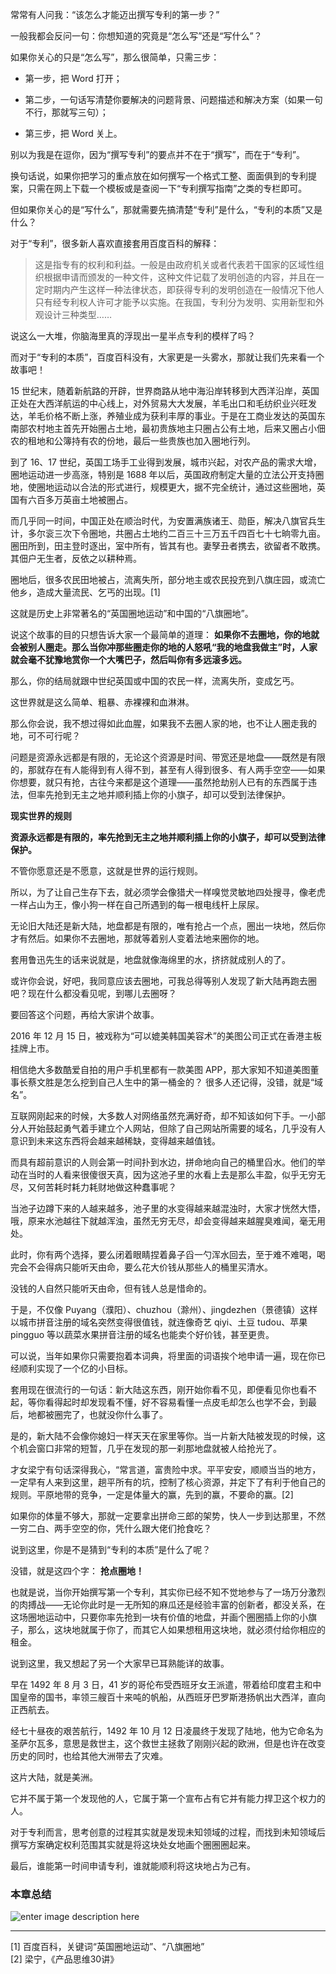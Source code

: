 常常有人问我：“该怎么才能迈出撰写专利的第一步？”

一般我都会反问一句：你想知道的究竟是“怎么写”还是“写什么”？

如果你关心的只是“怎么写”，那么很简单，只需三步：

  * 第一步，把 Word 打开；

  * 第二步，一句话写清楚你要解决的问题背景、问题描述和解决方案（如果一句不行，那就写三句）；

  * 第三步，把 Word 关上。

别以为我是在逗你，因为“撰写专利”的要点并不在于“撰写”，而在于“专利”。

换句话说，如果你把学习的重点放在如何撰写一个格式工整、面面俱到的专利提案，只需在网上下载一个模板或是查阅一下“专利撰写指南”之类的专栏即可。

但如果你关心的是“写什么”，那就需要先搞清楚“专利”是什么，“专利的本质”又是什么？

对于“专利”，很多新人喜欢直接套用百度百科的解释：

>
> 这是指专有的权利和利益。一般是由政府机关或者代表若干国家的区域性组织根据申请而颁发的一种文件，这种文件记载了发明创造的内容，并且在一定时期内产生这样一种法律状态，即获得专利的发明创造在一般情况下他人只有经专利权人许可才能予以实施。在我国，专利分为发明、实用新型和外观设计三种类型……

说这么一大堆，你脑海里真的浮现出一星半点专利的模样了吗？

而对于“专利的本质”，百度百科没有，大家更是一头雾水，那就让我们先来看一个故事吧！

15
世纪末，随着新航路的开辟，世界商路从地中海沿岸转移到大西洋沿岸，英国正处在大西洋航运的中心线上，对外贸易大大发展，羊毛出口和毛纺织业兴旺发达，羊毛价格不断上涨，养殖业成为获利丰厚的事业。于是在工商业发达的英国东南部农村地主首先开始圈占土地，最初贵族地主只圈占公有土地，后来又圈占小佃农的租地和公簿持有农的份地，最后一些贵族也加入圈地行列。

到了 16、17 世纪，英国工场手工业得到发展，城市兴起，对农产品的需求大增，圈地运动进一步高涨，特别是 1688
年以后，英国政府制定大量的立法公开支持圈地，使圈地运动以合法的形式进行，规模更大，据不完全统计，通过这些圈地，英国有六百多万英亩土地被圈占。

而几乎同一时间，中国正处在顺治时代，为安置满族诸王、勋臣，解决八旗官兵生计，多尔衮三次下令圈地，共圈占土地约二百三十三万五千四百七十七晌零九亩。圈田所到，田主登时逐出，室中所有，皆其有也。妻孥丑者携去，欲留者不敢携。其佃户无生者，反依之以耕种焉。

圈地后，很多农民田地被占，流离失所，部分地主或农民投充到八旗庄园，或流亡他乡，造成大量流民、乞丐的出现。[1]

这就是历史上非常著名的“英国圈地运动”和中国的“八旗圈地”。

说这个故事的目的只想告诉大家一个最简单的道理：
**如果你不去圈地，你的地就会被别人圈走。那么当你冲那些圈走你的地的人怒吼“我的地盘我做主”时，人家就会毫不犹豫地赏你一个大嘴巴子，然后叫你有多远滚多远。**

那么，你的结局就跟中世纪英国或中国的农民一样，流离失所，变成乞丐。

这世界就是这么简单、粗暴、赤裸裸和血淋淋。

那么你会说，我不想过得如此血腥，如果我不去圈人家的地，也不让人圈走我的地，可不可行呢？

问题是资源永远都是有限的，无论这个资源是时间、带宽还是地盘——既然是有限的，那就存在有人能得到有人得不到，甚至有人得到很多、有人两手空空——如果你想要，就只有抢，古往今来都是这个道理——虽然抢劫别人已有的东西属于违法，但率先抢到无主之地并顺利插上你的小旗子，却可以受到法律保护。

**现实世界的规则**

**资源永远都是有限的，率先抢到无主之地并顺利插上你的小旗子，却可以受到法律保护。**

不管你愿意还是不愿意，这就是世界的运行规则。

所以，为了让自己生存下去，就必须学会像猎犬一样嗅觉灵敏地四处搜寻，像老虎一样占山为王，像小狗一样在自己所遇到的每一根电线杆上尿尿。

无论旧大陆还是新大陆，地盘都是有限的，唯有抢占一个点，圈出一块地，然后你才有然后。如果你不去圈地，那就等着别人变着法地来圈你的地。

套用鲁迅先生的话来说就是，地盘就像海绵里的水，挤挤就成别人的了。

或许你会说，好吧，我同意应该去圈地，可我总得等别人发现了新大陆再跑去圈吧？现在什么都没看见呢，到哪儿去圈呀？

要回答这个问题，再给大家讲个故事。

2016 年 12 月 15 日，被戏称为“可以媲美韩国美容术”的美图公司正式在香港主板挂牌上市。

相信绝大多数酷爱自拍的用户手机里都有一款美图 APP，那大家知不知道美图董事长蔡文胜是怎么挖到自己人生中的第一桶金的？ 很多人还记得，没错，就是“域名”。

互联网刚起来的时候，大多数人对网络虽然充满好奇，却不知该如何下手。一小部分人开始鼓起勇气着手建立个人网站，但除了自己网站所需要的域名，几乎没有人意识到未来这东西将会越来越稀缺，变得越来越值钱。

而具有超前意识的人则会第一时间扑到水边，拼命地向自己的桶里舀水。他们的举动在当时的人看来很傻很天真，因为这池子里的水看上去是那么丰盈，似乎无穷无尽，又何苦耗时耗力耗财地做这种蠢事呢？

当池子边蹲下来的人越来越多，池子里的水变得越来越混浊时，大家才恍然大悟，哦，原来水池越往下就越浑浊，虽然无穷无尽，却会变得越来越腥臭难闻，毫无用处。

此时，你有两个选择，要么闭着眼睛捏着鼻子舀一勺浑水回去，至于难不难喝，喝完会不会得病只能听天由命，要么花大价钱从那些人的桶里买清水。

没钱的人自然只能听天由命，但有钱人总是惜命的。

于是，不仅像 Puyang（濮阳）、chuzhou（滁州）、jingdezhen（景德镇）这样以城市拼音注册的域名突然变得很值钱，就连像奇艺 qiyi、土豆
tudou、苹果 pingguo 等以蔬菜水果拼音注册的域名也能卖个好价钱，甚至更贵。

可以说，当年如果你只需要抱着本词典，将里面的词语挨个地申请一遍，现在你已经顺利实现了一个亿的小目标。

套用现在很流行的一句话：新大陆这东西，刚开始你看不见，即便看见你也看不起，等你看得起时却发现看不懂，好不容易看懂一点皮毛却怎么也学不会，到最后，地都被圈完了，也就没你什么事了。

是的，新大陆不会像你媳妇一样天天在家里等你。当一片新大陆被发现的时候，这个机会窗口非常的短暂，几乎在发现的那一刹那地盘就被人给抢光了。

才女梁宁有句话深得我心，“常言道，富贵险中求。平平安安，顺顺当当的地方，一定早有人来到这里，趟平所有的坑，控制了核心资源，并定下了有利于他自己的规则。平原地带的竞争，一定是体量大的赢，先到的赢，不要命的赢。[2]

如果你的体量不够大，那就一定要拿出拼命三郎的架势，快人一步到达那里，不然一穷二白、两手空空的你，凭什么跟大佬们抢食吃？

说到这里，你是不是猜到“专利的本质”是什么了呢？

没错，就是这四个字： **抢点圈地！**

也就是说，当你开始撰写第一个专利，其实你已经不知不觉地参与了一场万分激烈的肉搏战——无论你此时是一无所知的麻瓜还是经验丰富的创新者，都没关系，在这场圈地运动中，只要你率先抢到一块有价值的地盘，并画个圈圈插上你的小旗子，那么，这块地就属于你了，而其它人如果想租用这块地，就必须付给你相应的租金。

说到这里，我又想起了另一个大家早已耳熟能详的故事。

早在 1492 年 8 月 3 日，41
岁的哥伦布受西班牙女王派遣，带着给印度君主和中国皇帝的国书，率领三艘百十来吨的帆船，从西班牙巴罗斯港扬帆出大西洋，直向正西航去。

经七十昼夜的艰苦航行，1492 年 10 月 12
日凌晨终于发现了陆地，他为它命名为圣萨尔瓦多，意思是救世主，这个救世主拯救了刚刚兴起的欧洲，但是也许在改变历史的同时，也给其他大洲带去了灾难。

这片大陆，就是美洲。

它并不属于第一个发现他的人，它属于第一个宣布占有它并有能力捍卫这个权力的人。

对于专利而言，思考创意的过程其实就是发现未知领域的过程，而找到未知领域后撰写方案确定权利范围其实就是将这块处女地画个圈圈圈起来。

最后，谁能第一时间申请专利，谁就能顺利将这块地占为己有。

### 本章总结

![enter image description
here](https://images.gitbook.cn/4bb64d70-5456-11e9-aa34-cd031e2a4c8b)

* * *

[1] 百度百科，关键词“英国圈地运动”、“八旗圈地”  
[2] 梁宁，《产品思维30讲》

